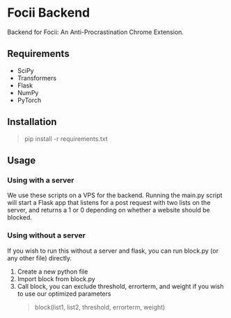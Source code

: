 # Focii Backend
Backend for Focii: An Anti-Procrastination Chrome Extension.

## Requirements
* SciPy
* Transformers
* Flask
* NumPy
* PyTorch

## Installation

> pip install -r requirements.txt

## Usage

### Using with a server

We use these scripts on a VPS for the backend. Running the main.py script will start a Flask app that listens for a post request with two lists on the server, and returns a 1 or 0 depending on whether a website should be blocked.

### Using without a server
If you wish to run this without a server and flask, you can run block.py (or any other file) directly.
1. Create a new python file
2. Import block from block.py
3. Call block, you can exclude threshold, errorterm, and weight if you wish to use our optimized parameters 
    > block(list1, list2, threshold, errorterm, weight)

